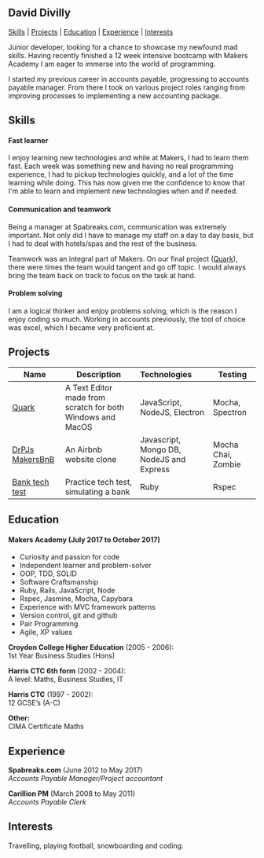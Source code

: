 ## David Divilly

[Skills](#skills) | [Projects](#projects) | [Education](#education) | [Experience](#experience) | [Interests](#interests)


Junior developer, looking for a chance to showcase my newfound mad skills. Having recently finished a 12 week intensive bootcamp with Makers Academy I am eager to immerse into the world of programming.

I started my previous career in accounts payable, progressing to accounts payable manager. From there I took on various project roles ranging from improving processes to implementing a new accounting package.




## Skills

#### Fast learner
I enjoy learning new technologies and while at Makers, I had to learn them fast. Each week was something new and having no real programming experience, I had to pickup technologies quickly, and a lot of the time learning while doing. This has now given me the confidence to know that I'm able to learn and implement new technologies when and if needed.

#### Communication and teamwork
Being a manager at Spabreaks.com, communication was extremely important. Not only did I have to manage my staff on a day to day basis, but I had to deal with hotels/spas and the rest of the business. 

Teamwork was an integral part of Makers. On our final project ([Quark](https://github.com/david-div/Quark-Text-editor)), there were times the team would tangent and go off topic. I would always bring the team back on track to focus on the task at hand.

#### Problem solving
I am a logical thinker and enjoy problems solving, which is the reason I enjoy coding so much. Working in accounts previously, the tool of choice was excel, which I became very proficient at.


## Projects

| Name                       | Description                                                                   | Technologies                     |  Testing                           |
| -------------------------- |-----------------------------------------------------------------------------|:-------------------|-------------------|
| [Quark](https://github.com/david-div/Quark-Text-editor)      |A Text Editor made from scratch for both Windows and MacOS     |JavaScript, NodeJS, Electron         | Mocha, Spectron      |
| [DrPJs MakersBnB](https://github.com/david-div/DrPJsMakersBnB)      |An Airbnb website clone| Javascript, Mongo DB, NodeJS and Express             | Mocha Chai, Zombie       |
| [Bank tech test](https://github.com/david-div/tech_test_bank)       |Practice tech test, simulating a bank|        Ruby   |  Rspec


## Education

#### Makers Academy (July 2017 to October 2017)
 - Curiosity and passion for code
 - Independent learner and problem-solver
 - OOP, TDD, SOLID
 - Software Craftsmanship
 - Ruby, Rails, JavaScript, Node
 - Rspec, Jasmine, Mocha, Capybara
 - Experience with MVC framework patterns
 - Version control, git and github
 - Pair Programming
 - Agile, XP values


**Croydon College Higher Education** (2005 - 2006):      
1st Year Business Studies (Hons)

**Harris CTC 6th form** (2002 - 2004):  
A level: Maths, Business Studies, IT
    
**Harris CTC** (1997 - 2002):  
12 GCSE’s (A-C)
         
**Other:**  
CIMA Certificate Maths


## Experience

**Spabreaks.com** (June 2012 to May 2017)     
*Accounts Payable Manager/Project accountant*

**Carillion PM** (March 2008 to May 2011)     
*Accounts Payable Clerk*


## Interests

Travelling, playing football, snowboarding and coding.
